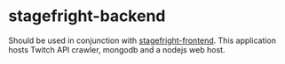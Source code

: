 # stagefright-backend

Should be used in conjunction with [stagefright-frontend](https://github.com/SweetPeaCS/stagefright-backend).
This application hosts Twitch API crawler, mongodb and a nodejs web host.
